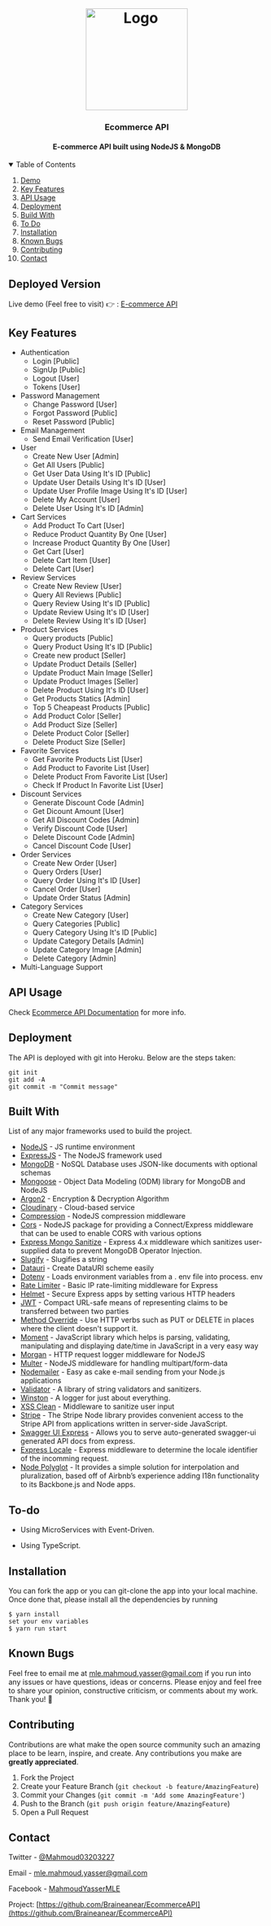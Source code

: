 <!-- PROJECT LOGO -->
<br />
<h1 align="center">
  <a href="https://github.com/Braineanear/EcommerceAPI">
    <img src="https://hackernoon.com/hn-images/1*lAR9Uh_gJ7dp23e0vhy5Hg.png" alt="Logo" width="200" height="200">
  </a>

  <h3 align="center">Ecommerce API</h3>
</h1>

<h4 align="center">E-commerce API built using NodeJS & MongoDB</h4>

<!-- TABLE OF CONTENTS -->
<details open="open">
  <summary>Table of Contents</summary>
  <ol>
    <li>
      <a href="#deployed-version">Demo</a>
    </li>
    <li>
      <a href="#key-features">Key Features</a>
    </li>
    <li>
      <a href="#api-usage">API Usage</a>
    </li>
    <li>
      <a href="#deployment">Deployment</a>
    </li>
    <li>
      <a href="#build-with">Build With</a>
    </li>
    <li>
      <a href="#to-do">To Do</a>
    </li>
    <li>
      <a href="#installation">Installation</a>
    </li>
    <li>
      <a href="#known-bugs">Known Bugs</a>
    </li>
    <li>
      <a href="#contributing">Contributing</a>
    </li>
    <li>
      <a href="#contact">Contact</a>
    </li>

  </ol>
</details>

## Deployed Version

Live demo (Feel free to visit) 👉 :  <a href="https://e-commerce-a-p-i.herokuapp.com">E-commerce API</a>

## Key Features

* Authentication
  * Login [Public]
  * SignUp [Public]
  * Logout [User]
  * Tokens [User]
* Password Management
  * Change Password [User]
  * Forgot Password [Public]
  * Reset Password  [Public]
* Email Management
  * Send Email Verification [User]
* User
  * Create New User [Admin]
  * Get All Users [Public]
  * Get User Data Using It's ID [Public]
  * Update User Details Using It's ID [User]
  * Update User Profile Image Using It's ID [User]
  * Delete My Account [User]
  * Delete User Using It's ID [Admin]
* Cart Services
  * Add Product To Cart [User]
  * Reduce Product Quantity By One [User]
  * Increase Product Quantity By One [User]
  * Get Cart [User]
  * Delete Cart Item [User]
  * Delete Cart [User]
* Review Services
  * Create New Review [User]
  * Query All Reviews [Public]
  * Query Review Using It's ID [Public]
  * Update Review Using It's ID [User]
  * Delete Review Using It's ID [User]
* Product Services
  * Query products [Public]
  * Query Product Using It's ID [Public]
  * Create new product [Seller]
  * Update Product Details [Seller]
  * Update Product Main Image [Seller]
  * Update Product Images [Seller]
  * Delete Product Using It's ID [User]
  * Get Products Statics [Admin]
  * Top 5 Cheapeast Products [Public]
  * Add Product Color [Seller]
  * Add Product Size [Seller]
  * Delete Product Color [Seller]
  * Delete Product Size [Seller]
* Favorite Services
  * Get Favorite Products List [User]
  * Add Product to Favorite List [User]
  * Delete Product From Favorite List [User]
  * Check If Product In Favorite List [User]
* Discount Services
  * Generate Discount Code [Admin]
  * Get Dicount Amount [User]
  * Get All Discount Codes [Admin]
  * Verify Discount Code [User]
  * Delete Discount Code [Admin]
  * Cancel Discount Code [User]
* Order Services
  * Create New Order [User]
  * Query Orders [User]
  * Query Order Using It's ID [User]
  * Cancel Order [User]
  * Update Order Status [Admin]
* Category Services
  * Create New Category [User]
  * Query Categories [Public]
  * Query Category Using It's ID [Public]
  * Update Category Details [Admin]
  * Update Category Image [Admin]
  * Delete Category [Admin]
* Multi-Language Support

## API Usage

Check [Ecommerce API Documentation](https://e-commerce-a-p-i.herokuapp.com/api-docs/#/) for more info.

## Deployment

The API is deployed with git into Heroku. Below are the steps taken:

```
git init
git add -A
git commit -m "Commit message"
```

## Built With

List of any major frameworks used to build the project.

* [NodeJS](https://nodejs.org/) - JS runtime environment
* [ExpressJS](https://expressjs.com/) - The NodeJS framework used
* [MongoDB](https://www.mongodb.com/) - NoSQL Database uses JSON-like documents with optional schemas
* [Mongoose](https://mongoosejs.com/) - Object Data Modeling (ODM) library for MongoDB and NodeJS
* [Argon2](https://www.npmjs.com/package/argon2) - Encryption & Decryption Algorithm
* [Cloudinary](https://cloudinary.com/) - Cloud-based service
* [Compression](https://www.npmjs.com/package/compression) - NodeJS compression middleware
* [Cors](https://www.npmjs.com/package/cors) - NodeJS package for providing a Connect/Express middleware that can be used to enable CORS with various options
* [Express Mongo Sanitize](https://www.npmjs.com/package/express-mongo-sanitize) - Express 4.x middleware which sanitizes user-supplied data to prevent MongoDB Operator Injection.
* [Slugify](https://www.npmjs.com/package/slugify) - Slugifies a string
* [Datauri](https://www.npmjs.com/package/datauri) - Create DataURI scheme easily
* [Dotenv](https://www.npmjs.com/package/dotenv) - Loads environment variables from a . env file into process. env
* [Rate Limiter](https://www.npmjs.com/package/express-rate-limit) - Basic IP rate-limiting middleware for Express
* [Helmet](https://www.npmjs.com/package/helmet) - Secure Express apps by setting various HTTP headers
* [JWT](https://jwt.io/) - Compact URL-safe means of representing claims to be transferred between two parties
* [Method Override](https://www.npmjs.com/package/method-override) - Use HTTP verbs such as PUT or DELETE in places where the client doesn't support it.
* [Moment](https://momentjs.com/) - JavaScript library which helps is parsing, validating, manipulating and displaying date/time in JavaScript in a very easy way
* [Morgan](https://www.npmjs.com/package/morgan) - HTTP request logger middleware for NodeJS
* [Multer](https://www.npmjs.com/package/multer) - NodeJS middleware for handling multipart/form-data
* [Nodemailer](https://www.npmjs.com/package/nodemailer) - Easy as cake e-mail sending from your Node.js applications
* [Validator](https://www.npmjs.com/package/validator) - A library of string validators and sanitizers.
* [Winston](https://www.npmjs.com/package/winston) - A logger for just about everything.
* [XSS Clean](https://www.npmjs.com/package/xss-clean) - Middleware to sanitize user input
* [Stripe](https://www.npmjs.com/package/stripe) - The Stripe Node library provides convenient access to the Stripe API from applications written in server-side JavaScript.
* [Swagger UI Express](https://www.npmjs.com/package/swagger-ui-express) - Allows you to serve auto-generated swagger-ui generated API docs from express.
* [Express Locale](https://www.npmjs.com/package/express-locale) - Express middleware to determine the locale identifier of the incomming request.
* [Node Polyglot](https://www.npmjs.com/package/node-polyglot) - It provides a simple solution for interpolation and pluralization, based off of Airbnb’s experience adding I18n functionality to its Backbone.js and Node apps.

## To-do

* Using MicroServices with Event-Driven.

* Using TypeScript.

## Installation

You can fork the app or you can git-clone the app into your local machine. Once done that, please install all the
dependencies by running
```
$ yarn install
set your env variables
$ yarn run start
```

## Known Bugs
Feel free to email me at mle.mahmoud.yasser@gmail.com if you run into any issues or have questions, ideas or concerns.
Please enjoy and feel free to share your opinion, constructive criticism, or comments about my work. Thank you! 🙂

<!-- CONTRIBUTING -->
## Contributing

Contributions are what make the open source community such an amazing place to be learn, inspire, and create. Any contributions you make are **greatly appreciated**.

1. Fork the Project
2. Create your Feature Branch (`git checkout -b feature/AmazingFeature`)
3. Commit your Changes (`git commit -m 'Add some AmazingFeature'`)
4. Push to the Branch (`git push origin feature/AmazingFeature`)
5. Open a Pull Request

<!-- CONTACT -->
## Contact

Twitter - [@Mahmoud03203227](https://twitter.com/Mahmoud03203227)

Email - [mle.mahmoud.yasser@gmail.com]()

Facebook - [MahmoudYasserMLE](https://www.facebook.com/MahmoudYasserMLE/)

Project: [https://github.com/Braineanear/EcommerceAPI](https://github.com/Braineanear/EcommerceAPI)
